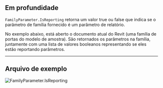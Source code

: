 ## Em profundidade
`FamilyParameter.IsReporting` retorna um valor true ou false que indica se o parâmetro de família fornecido é um parâmetro de relatório.

No exemplo abaixo, está aberto o documento atual do Revit (uma família de portas do modelo de amostra). São retornados os parâmetros na família, juntamente com uma lista de valores booleanos representando se eles estão reportando parâmetros.
___
## Arquivo de exemplo

![FamilyParameter.IsReporting](./Revit.Elements.FamilyParameter.IsReporting_img.jpg)
